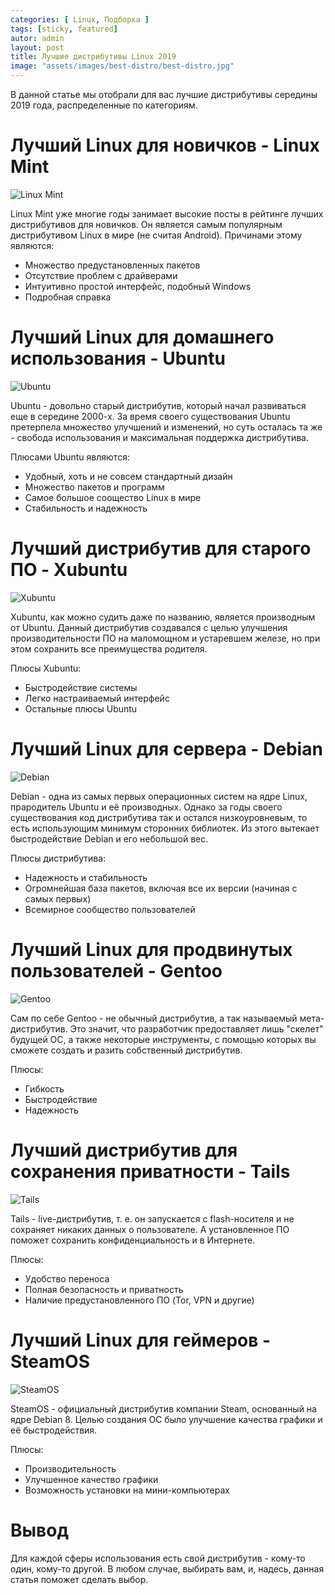 ```yaml
---
categories: [ Linux, Подборка ]
tags: [sticky, featured]
autor: admin
layout: post
title: Лучшие дистрибутивы Linux 2019
image: "assets/images/best-distro/best-distro.jpg"
---
```


В данной статье мы отобрали для вас лучшие дистрибутивы середины 2019 года, распределенные по категориям.

# Лучший Linux для новичков - Linux Mint

![Linux Mint](/assets/images/best-distro/linux-mint.png)

Linux Mint уже многие годы занимает высокие посты в рейтинге лучших дистрибутивов для новичков. Он является самым популярным дистрибутивом Linux в мире (не считая Android). Причинами этому являются:

 - Множество предустановленных пакетов
 - Отсутствие проблем с драйверами
 - Интуитивно простой интерфейс, подобный Windows
 - Подробная справка
 
# Лучший Linux для домашнего использования - Ubuntu

![Ubuntu](/assets/images/best-distro/ubuntu.png)

Ubuntu - довольно старый дистрибутив, который начал развиваться еще в середине 2000-х. За время своего существования Ubuntu претерпела множество улучшений и изменений, но суть осталась та же - свобода использования и максимальная поддержка дистрибутива.

Плюсами Ubuntu являются:

 - Удобный, хоть и не совсем стандартный дизайн
 - Множество пакетов и программ
 - Самое большое соощество Linux в мире
 - Стабильность и надежность

# Лучший дистрибутив для старого ПО - Xubuntu

![Xubuntu](/assets/images/best-distro/xubuntu.jpg)

Xubuntu, как можно судить даже по названию, является производным от Ubuntu. Данный дистрибутив создавался с целью улучшения производительности ПО на маломощном и устаревшем железе, но при этом сохранить все преимущества родителя.

Плюсы Xubuntu:

 - Быстродействие системы
 - Легко настраиваемый интерфейс
 - Остальные плюсы Ubuntu

# Лучший Linux для сервера - Debian

![Debian](/assets/images/best-distro/debian.png)

Debian - одна из самых первых операционных систем на ядре Linux, прародитель Ubuntu и её производных. Однако за годы своего существования код дистрибутива так и остался низкоуровневым, то есть использующим минимум сторонних библиотек. Из этого вытекает быстродействие  Debian и его небольшой вес.

Плюсы дистрибутива:

 - Надежность и стабильность
 - Огромнейшая база пакетов, включая все их версии (начиная с самых первых)
 - Всемирное сообщество пользователей

# Лучший Linux для продвинутых пользователей - Gentoo

![Gentoo](/assets/images/best-distro/gentoo.png)

Сам по себе Gentoo - не обычный дистрибутив, а так называемый мета-дистрибутив. Это значит, что разработчик предоставляет лишь "скелет" будущей ОС, а также некоторые инструменты, с помощью которых вы сможете создать и разить собственный дистрибутив.

Плюсы:

 - Гибкость
 - Быстродействие
 - Надежность

# Лучший дистрибутив для сохранения приватности - Tails

![Tails](/assets/images/best-distro/tails.jpg)

Tails - live-дистрибутив, т. е. он запускается с flash-носителя и не сохраняет никаких данных о пользователе. А установленное ПО поможет сохранить конфиденциальность и в Интернете.

Плюсы:

 - Удобство переноса
 - Полная безопасность и приватность
 - Наличие предустановленного ПО (Tor, VPN и другие)
 
# Лучший Linux для геймеров - SteamOS

![SteamOS](/assets/images/best-distro/steam-os.jpg)

SteamOS - официальный дистрибутив компании Steam, основанный на ядре Debian 8. Целью создания ОС было улучшение качества графики и её быстродействия.

Плюсы:

 - Производительность
 - Улучшенное качество графики
 - Возможность установки на мини-компьютерах
 
# Вывод

Для каждой сферы использования есть свой дистрибутив - кому-то один, кому-то другой. В любом случае, выбирать вам, и, надесь, данная статья поможет сделать выбор.
